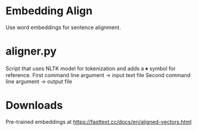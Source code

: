 # Embedding Align

Use word embeddings for sentence alignment.



# aligner.py

Script that uses NLTK model for tokenization and adds a ￭ symbol for reference. 
First  command line argument -> input text file
Second command line argument -> output file


# Downloads
Pre-trained embeddings at https://fasttext.cc/docs/en/aligned-vectors.html 
